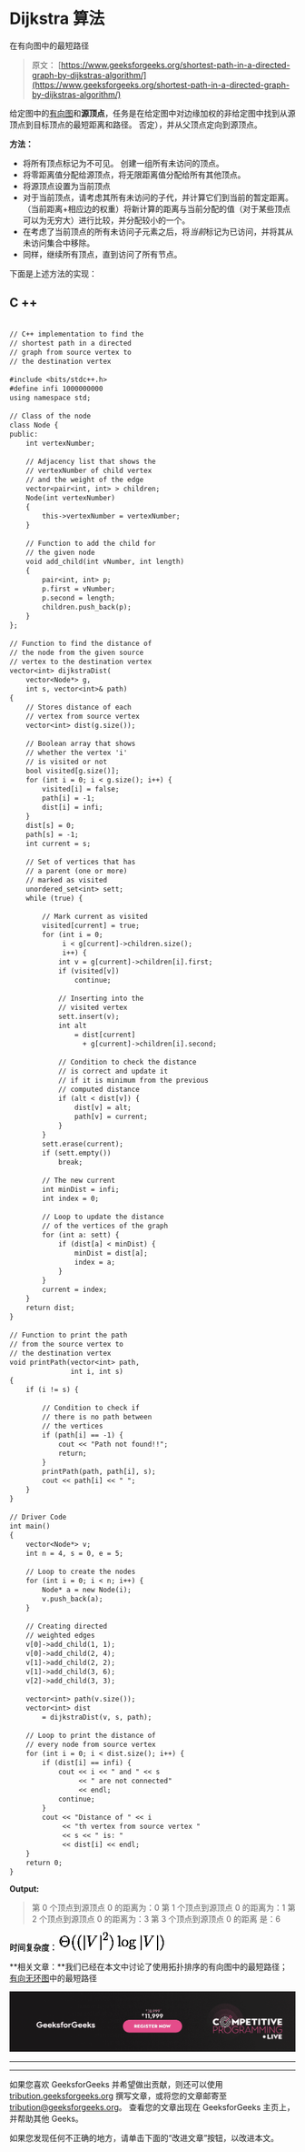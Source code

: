 # Dijkstra 算法

在有向图中的最短路径

> 原文： [https://www.geeksforgeeks.org/shortest-path-in-a-directed-graph-by-dijkstras-algorithm/](https://www.geeksforgeeks.org/shortest-path-in-a-directed-graph-by-dijkstras-algorithm/)

给定图中的[有向图](https://www.geeksforgeeks.org/euler-circuit-directed-graph/)和**源顶点**，任务是在给定图中对边缘加权的非给定图中找到从源顶点到目标顶点的最短距离和路径。 否定），并从父顶点定向到源顶点。

**方法：**

*   将所有顶点标记为不可见。 创建一组所有未访问的顶点。
*   将零距离值分配给源顶点，将无限距离值分配给所有其他顶点。
*   将源顶点设置为当前顶点
*   对于当前顶点，请考虑其所有未访问的子代，并计算它们到当前的暂定距离。 （当前距离+相应边的权重）将新计算的距离与当前分配的值（对于某些顶点可以为无穷大）进行比较，并分配较小的一个。
*   在考虑了当前顶点的所有未访问子元素之后，将*当前*标记为已访问，并将其从未访问集合中移除。
*   同样，继续所有顶点，直到访问了所有节点。

下面是上述方法的实现：

## C ++

```

// C++ implementation to find the 
// shortest path in a directed 
// graph from source vertex to 
// the destination vertex 

#include <bits/stdc++.h> 
#define infi 1000000000 
using namespace std; 

// Class of the node 
class Node { 
public: 
    int vertexNumber; 

    // Adjacency list that shows the 
    // vertexNumber of child vertex 
    // and the weight of the edge 
    vector<pair<int, int> > children; 
    Node(int vertexNumber) 
    { 
        this->vertexNumber = vertexNumber; 
    } 

    // Function to add the child for 
    // the given node 
    void add_child(int vNumber, int length) 
    { 
        pair<int, int> p; 
        p.first = vNumber; 
        p.second = length; 
        children.push_back(p); 
    } 
}; 

// Function to find the distance of 
// the node from the given source 
// vertex to the destination vertex 
vector<int> dijkstraDist( 
    vector<Node*> g, 
    int s, vector<int>& path) 
{ 
    // Stores distance of each 
    // vertex from source vertex 
    vector<int> dist(g.size()); 

    // Boolean array that shows 
    // whether the vertex 'i' 
    // is visited or not 
    bool visited[g.size()]; 
    for (int i = 0; i < g.size(); i++) { 
        visited[i] = false; 
        path[i] = -1; 
        dist[i] = infi; 
    } 
    dist[s] = 0; 
    path[s] = -1; 
    int current = s; 

    // Set of vertices that has 
    // a parent (one or more) 
    // marked as visited 
    unordered_set<int> sett; 
    while (true) { 

        // Mark current as visited 
        visited[current] = true; 
        for (int i = 0; 
             i < g[current]->children.size(); 
             i++) { 
            int v = g[current]->children[i].first; 
            if (visited[v]) 
                continue; 

            // Inserting into the 
            // visited vertex 
            sett.insert(v); 
            int alt 
                = dist[current] 
                  + g[current]->children[i].second; 

            // Condition to check the distance 
            // is correct and update it 
            // if it is minimum from the previous 
            // computed distance 
            if (alt < dist[v]) { 
                dist[v] = alt; 
                path[v] = current; 
            } 
        } 
        sett.erase(current); 
        if (sett.empty()) 
            break; 

        // The new current 
        int minDist = infi; 
        int index = 0; 

        // Loop to update the distance 
        // of the vertices of the graph 
        for (int a: sett) { 
            if (dist[a] < minDist) { 
                minDist = dist[a]; 
                index = a; 
            } 
        } 
        current = index; 
    } 
    return dist; 
} 

// Function to print the path 
// from the source vertex to 
// the destination vertex 
void printPath(vector<int> path, 
               int i, int s) 
{ 
    if (i != s) { 

        // Condition to check if 
        // there is no path between 
        // the vertices 
        if (path[i] == -1) { 
            cout << "Path not found!!"; 
            return; 
        } 
        printPath(path, path[i], s); 
        cout << path[i] << " "; 
    } 
} 

// Driver Code 
int main() 
{ 
    vector<Node*> v; 
    int n = 4, s = 0, e = 5; 

    // Loop to create the nodes 
    for (int i = 0; i < n; i++) { 
        Node* a = new Node(i); 
        v.push_back(a); 
    } 

    // Creating directed 
    // weighted edges 
    v[0]->add_child(1, 1); 
    v[0]->add_child(2, 4); 
    v[1]->add_child(2, 2); 
    v[1]->add_child(3, 6); 
    v[2]->add_child(3, 3); 

    vector<int> path(v.size()); 
    vector<int> dist 
        = dijkstraDist(v, s, path); 

    // Loop to print the distance of 
    // every node from source vertex 
    for (int i = 0; i < dist.size(); i++) { 
        if (dist[i] == infi) { 
            cout << i << " and " << s 
                 << " are not connected"
                 << endl; 
            continue; 
        } 
        cout << "Distance of " << i 
             << "th vertex from source vertex "
             << s << " is: "
             << dist[i] << endl; 
    } 
    return 0; 
} 

```

**Output:**

> 第 0 个顶点到源顶点 0 的距离为：0
> 第 1 个顶点到源顶点 0 的距离为：1
> 第 2 个顶点到源顶点 0 的距离为：3
> 第 3 个顶点到源顶点 0 的距离 是：6

**时间复杂度：** ![{\displaystyle \Theta ((|V|^{2})\log |V|)}](img/72fce0050b803ab4d702aea619568a1a.png "Rendered by QuickLaTeX.com")

**相关文章：**我们已经在本文中讨论了使用拓扑排序的有向图中的最短路径； [有向无环图](https://www.geeksforgeeks.org/shortest-path-for-directed-acyclic-graphs/)中的最短路径

[![competitive-programming-img](img/5211864e7e7a28eeeb039fa5d6073a24.png)](https://practice.geeksforgeeks.org/courses/competitive-programming-live?utm_source=geeksforgeeks&utm_medium=article&utm_campaign=gfg_article_cp)

* * *

* * *

如果您喜欢 GeeksforGeeks 并希望做出贡献，则还可以使用 [tribution.geeksforgeeks.org](https://contribute.geeksforgeeks.org/) 撰写文章，或将您的文章邮寄至 tribution@geeksforgeeks.org。 查看您的文章出现在 GeeksforGeeks 主页上，并帮助其他 Geeks。

如果您发现任何不正确的地方，请单击下面的“改进文章”按钮，以改进本文。